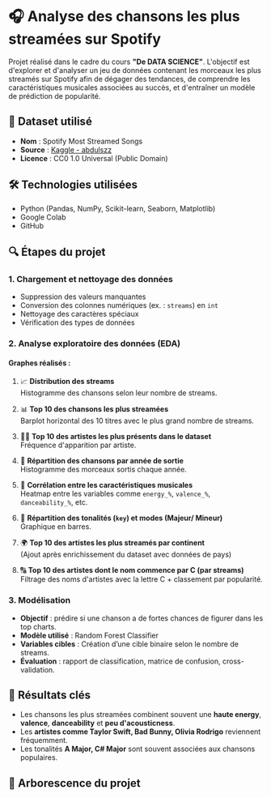# 🎧 Analyse des chansons les plus streamées sur Spotify

Projet réalisé dans le cadre du cours **"De DATA SCIENCE"**. L'objectif est d'explorer et d'analyser un jeu de données contenant les morceaux les plus streamés sur Spotify afin de dégager des tendances, de comprendre les caractéristiques musicales associées au succès, et d'entraîner un modèle de prédiction de popularité.

## 📁 Dataset utilisé

- **Nom** : Spotify Most Streamed Songs
- **Source** : [Kaggle - abdulszz](https://www.kaggle.com/datasets/abdulszz/spotify-most-streamed-songs)
- **Licence** : CC0 1.0 Universal (Public Domain)

## 🛠️ Technologies utilisées

- Python (Pandas, NumPy, Scikit-learn, Seaborn, Matplotlib)
- Google Colab
- GitHub

## 🔍 Étapes du projet

### 1. Chargement et nettoyage des données

- Suppression des valeurs manquantes
- Conversion des colonnes numériques (ex. : `streams`) en `int`
- Nettoyage des caractères spéciaux
- Vérification des types de données

### 2. Analyse exploratoire des données (EDA)

#### Graphes réalisés :

1. 📈 **Distribution des streams**  
   Histogramme des chansons selon leur nombre de streams.

2. 📊 **Top 10 des chansons les plus streamées**  
   Barplot horizontal des 10 titres avec le plus grand nombre de streams.

3. 🧑‍🎤 **Top 10 des artistes les plus présents dans le dataset**  
   Fréquence d'apparition par artiste.

4. 🧭 **Répartition des chansons par année de sortie**  
   Histogramme des morceaux sortis chaque année.

5. 🎵 **Corrélation entre les caractéristiques musicales**  
   Heatmap entre les variables comme `energy_%`, `valence_%`, `danceability_%`, etc.

6. 🎹 **Répartition des tonalités (`key`) et modes (Majeur/ Mineur)**  
   Graphique en barres.

7. 🌍 **Top 10 des artistes les plus streamés par continent**  
   (Ajout après enrichissement du dataset avec données de pays)

8. 🔠 **Top 10 des artistes dont le nom commence par C (par streams)**  
   Filtrage des noms d'artistes avec la lettre C + classement par popularité.

### 3. Modélisation

- **Objectif** : prédire si une chanson a de fortes chances de figurer dans les top charts.
- **Modèle utilisé** : Random Forest Classifier
- **Variables cibles** : Création d’une cible binaire selon le nombre de streams.
- **Évaluation** : rapport de classification, matrice de confusion, cross-validation.

## 📌 Résultats clés

- Les chansons les plus streamées combinent souvent une **haute energy**, **valence**, **danceability** et **peu d'acousticness**.
- Les **artistes comme Taylor Swift, Bad Bunny, Olivia Rodrigo** reviennent fréquemment.
- Les tonalités **A Major, C# Major** sont souvent associées aux chansons populaires.

## 📁 Arborescence du projet

